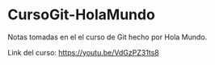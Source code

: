 # CursoGit-HolaMundo
Notas tomadas en el el curso de Git hecho por Hola Mundo.

Link del curso: https://youtu.be/VdGzPZ31ts8
